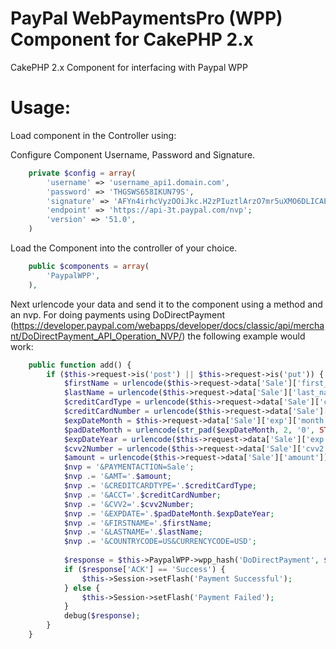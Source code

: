 PayPal WebPaymentsPro (WPP) Component for CakePHP 2.x
===================================

CakePHP 2.x Component for interfacing with Paypal WPP

Usage:
===================================
Load component in the Controller using:

Configure Component Username, Password and Signature.  

```PHP
	private $config = array(
		'username' => 'username_api1.domain.com',
		'password' => 'THGSWS658IKUN79S',
		'signature' => 'AFYn4irhcVyzOOiJkc.H2zPIuztlArzO7mr5uXMO6DLICAE85JF.H5PPp',
		'endpoint' => 'https://api-3t.paypal.com/nvp';
		'version' => '51.0',
	)
```

Load the Component into the controller of your choice.
```PHP
	public $components = array(
		'PaypalWPP',
	),
```

Next urlencode your data and send it to the component using a method and an nvp.  For doing payments using DoDirectPayment (https://developer.paypal.com/webapps/developer/docs/classic/api/merchant/DoDirectPayment_API_Operation_NVP/) the following example would work:

```PHP
	public function add() {
		if ($this->request->is('post') || $this->request->is('put')) {
			$firstName = urlencode($this->request->data['Sale']['first_name']);
			$lastName = urlencode($this->request->data['Sale']['last_name']);
			$creditCardType = urlencode($this->request->data['Sale']['card_type']);
			$creditCardNumber = urlencode($this->request->data['Sale']['card_number']);
			$expDateMonth = $this->request->data['Sale']['exp']['month'];
			$padDateMonth = urlencode(str_pad($expDateMonth, 2, '0', STR_PAD_LEFT));
			$expDateYear = urlencode($this->request->data['Sale']['exp']['year']);
			$cvv2Number = urlencode($this->request->data['Sale']['cvv2']);
			$amount = urlencode($this->request->data['Sale']['amount']);
			$nvp = '&PAYMENTACTION=Sale';
			$nvp .= '&AMT='.$amount;
			$nvp .= '&CREDITCARDTYPE='.$creditCardType;
			$nvp .= '&ACCT='.$creditCardNumber;
			$nvp .= '&CVV2='.$cvv2Number;
			$nvp .= '&EXPDATE='.$padDateMonth.$expDateYear;
			$nvp .= '&FIRSTNAME='.$firstName;
			$nvp .= '&LASTNAME='.$lastName;
			$nvp .= '&COUNTRYCODE=US&CURRENCYCODE=USD';
			
			$response = $this->PaypalWPP->wpp_hash('DoDirectPayment', $nvp);
			if ($response['ACK'] == 'Success') {
				$this->Session->setFlash('Payment Successful');
			} else {
				$this->Session->setFlash('Payment Failed');
			}
			debug($response);
		}	
	}
```